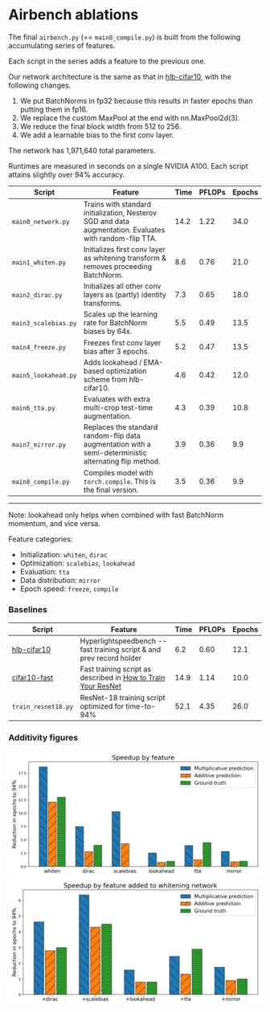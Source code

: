 # Airbench ablations

The final `airbench.py` (== `main8_compile.py`) is built from the following accumulating series of features.

Each script in the series adds a feature to the previous one.

Our network architecture is the same as that in [hlb-cifar10](https://github.com/tysam-code/hlb-CIFAR10), with the following changes.
1. We put BatchNorms in fp32 because this results in faster epochs than putting them in fp16.
2. We replace the custom MaxPool at the end with nn.MaxPool2d(3).
3. We reduce the final block width from 512 to 256.
4. We add a learnable bias to the first conv layer.

The network has 1,971,640 total parameters.

Runtimes are measured in seconds on a single NVIDIA A100. Each script attains slightly over 94% accuracy.

| Script | Feature | Time | PFLOPs | Epochs |
| - | - | - | - | - |
| `main0_network.py` | Trains with standard initialization, Nesterov SGD and data augmentation. Evaluates with random-flip TTA. | 14.2 | 1.22 | 34.0 |
| `main1_whiten.py` | Initializes first conv layer as whitening transform & removes proceeding BatchNorm. | 8.6 | 0.76 | 21.0 |
| `main2_dirac.py` | Initializes all other conv layers as (partly) identity transforms. | 7.3 | 0.65 | 18.0 |
| `main3_scalebias.py` | Scales up the learning rate for BatchNorm biases by 64x. | 5.5 | 0.49 | 13.5 |
| `main4_freeze.py` | Freezes first conv layer bias after 3 epochs. | 5.2 | 0.47 | 13.5 |
| `main5_lookahead.py` | Adds lookahead / EMA-based optimization scheme from hlb-cifar10. | 4.6 | 0.42 | 12.0 |
| `main6_tta.py` | Evaluates with extra multi-crop test-time augmentation. | 4.3 | 0.39 | 10.8 |
| `main7_mirror.py` | Replaces the standard random-flip data augmentation with a semi-deterministic alternating flip method. | 3.9 | 0.36 | 9.9 |
| `main8_compile.py` | Compiles model with `torch.compile`. This is the final version. | 3.5 | 0.36 | 9.9 |

---
Note: lookahead only helps when combined with fast BatchNorm momentum, and vice versa.

Feature categories:
* Initialization: `whiten`, `dirac`
* Optimization: `scalebias`, `lookahead`
* Evaluation: `tta`
* Data distribution: `mirror`
* Epoch speed: `freeze`, `compile`

### Baselines
| Script | Feature | Time | PFLOPs | Epochs |
| - | - | - | - | - |
| [hlb-cifar10](https://github.com/tysam-code/hlb-CIFAR10) | Hyperlightspeedbench -- fast training script & and prev record holder | 6.2 | 0.60 | 12.1 |
| [cifar10-fast](https://github.com/davidcpage/cifar10-fast) | Fast training script as described in [How to Train Your ResNet](https://myrtle.ai/learn/how-to-train-your-resnet/) | 14.9 | 1.14 | 10.0 |
| `train_resnet18.py` | ResNet-18 training script optimized for time-to-94% | 52.1  | 4.35 | 26.0 |

### Additivity figures
![figure1](figure1.png)
![figure2](figure2.png)

